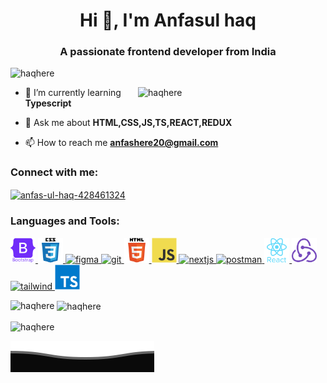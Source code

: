 <h1 align="center">Hi 👋, I'm Anfasul haq</h1>
<h3 align="center">A passionate frontend developer from India</h3>

<p align="left"> <img src="https://komarev.com/ghpvc/?username=haqhere&label=Profile%20views&color=0e75b6&style=flat" alt="haqhere" /> </p>
<img 
 align = "right" 
 width="300" src="https://media4.giphy.com/media/v1.Y2lkPTc5MGI3NjExOXQxZTZlbXFkdDV6cmhuMzF6aTV6Zmc2d3VzcGk4MG96aWhsc3d6eiZlcD12MV9pbnRlcm5hbF9naWZfYnlfaWQmY3Q9Zw/bGgsc5mWoryfgKBx1u/giphy.webp" alt="haqhere" />


- 🌱 I’m currently learning **Typescript**

- 💬 Ask me about **HTML,CSS,JS,TS,REACT,REDUX**

- 📫 How to reach me **anfashere20@gmail.com**

<h3 align="left">Connect with me:</h3>
<p align="left">
<a href="https://linkedin.com/in/anfas-ul-haq-428461324" target="blank"><img align="center" src="https://raw.githubusercontent.com/rahuldkjain/github-profile-readme-generator/master/src/images/icons/Social/linked-in-alt.svg" alt="anfas-ul-haq-428461324" height="30" width="40" /></a>
</p>

<h3 align="left">Languages and Tools:</h3>
<p align="left"> <a href="https://getbootstrap.com" target="_blank" rel="noreferrer"> <img src="https://raw.githubusercontent.com/devicons/devicon/master/icons/bootstrap/bootstrap-plain-wordmark.svg" alt="bootstrap" width="40" height="40"/> </a> <a href="https://www.w3schools.com/css/" target="_blank" rel="noreferrer"> <img src="https://raw.githubusercontent.com/devicons/devicon/master/icons/css3/css3-original-wordmark.svg" alt="css3" width="40" height="40"/> </a> <a href="https://www.figma.com/" target="_blank" rel="noreferrer"> <img src="https://www.vectorlogo.zone/logos/figma/figma-icon.svg" alt="figma" width="40" height="40"/> </a> <a href="https://git-scm.com/" target="_blank" rel="noreferrer"> <img src="https://www.vectorlogo.zone/logos/git-scm/git-scm-icon.svg" alt="git" width="40" height="40"/> </a> <a href="https://www.w3.org/html/" target="_blank" rel="noreferrer"> <img src="https://raw.githubusercontent.com/devicons/devicon/master/icons/html5/html5-original-wordmark.svg" alt="html5" width="40" height="40"/> </a> <a href="https://developer.mozilla.org/en-US/docs/Web/JavaScript" target="_blank" rel="noreferrer"> <img src="https://raw.githubusercontent.com/devicons/devicon/master/icons/javascript/javascript-original.svg" alt="javascript" width="40" height="40"/> </a> <a href="https://nextjs.org/" target="_blank" rel="noreferrer"> <img src="https://cdn.worldvectorlogo.com/logos/nextjs-2.svg" alt="nextjs" width="40" height="40"/> </a> <a href="https://postman.com" target="_blank" rel="noreferrer"> <img src="https://www.vectorlogo.zone/logos/getpostman/getpostman-icon.svg" alt="postman" width="40" height="40"/> </a> <a href="https://reactjs.org/" target="_blank" rel="noreferrer"> <img src="https://raw.githubusercontent.com/devicons/devicon/master/icons/react/react-original-wordmark.svg" alt="react" width="40" height="40"/> </a> <a href="https://redux.js.org" target="_blank" rel="noreferrer"> <img src="https://raw.githubusercontent.com/devicons/devicon/master/icons/redux/redux-original.svg" alt="redux" width="40" height="40"/> </a> <a href="https://tailwindcss.com/" target="_blank" rel="noreferrer"> <img src="https://www.vectorlogo.zone/logos/tailwindcss/tailwindcss-icon.svg" alt="tailwind" width="40" height="40"/> </a> <a href="https://www.typescriptlang.org/" target="_blank" rel="noreferrer"> <img src="https://raw.githubusercontent.com/devicons/devicon/master/icons/typescript/typescript-original.svg" alt="typescript" width="40" height="40"/> </a> </p>

<p><img align="left" src="https://github-readme-stats.vercel.app/api/top-langs?username=haqhere&show_icons=true&locale=en&layout=compact" alt="haqhere" /></p>

<p>&nbsp;<img align="center" src="https://github-readme-stats.vercel.app/api?username=haqhere&show_icons=true&locale=en" alt="haqhere" /></p>

<p><img align="center" src="https://github-readme-streak-stats.herokuapp.com/?user=haqhere&" alt="haqhere" /></p>

<img src="https://raw.githubusercontent.com/anasmalikp/anasmalikp/main/footer.svg" />
